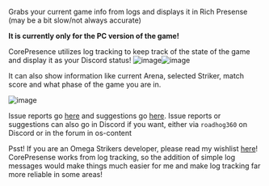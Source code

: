 Grabs your current game info from logs and displays it in Rich Presense (may be a bit slow/not always accurate)

__It is currently only for the PC version of the game!__

CorePresence utilizes log tracking to keep track of the state of the game and display it as your Discord status!
![image](https://github.com/Roadhog360/CorePresence/assets/11903511/8143d818-96d0-4039-b873-1fa4203e7933)![image](https://github.com/Roadhog360/CorePresence/assets/11903511/6e39dfb8-691e-495a-9c6d-1580b4e14632)

It can also show information like current Arena, selected Striker, match score and what phase of the game you are in.

![image](https://github.com/Roadhog360/CorePresence/assets/11903511/af435977-f252-477a-911c-af4f37ef49b5)


Issue reports go [here](https://github.com/Roadhog360/CorePresence/issues) and suggestions go [here](https://github.com/Roadhog360/CorePresence/discussions).
Issue reports or suggestions can also go in Discord if you want, either via `roadhog360` on Discord or in the forum in os-content

Psst! If you are an Omega Strikers developer, please read my wishlist [here](https://github.com/Roadhog360/CorePresence/discussions/2)! CorePresense works from log tracking, so the addition of simple log messages would make things much easier for me and make log tracking far more reliable in some areas!
